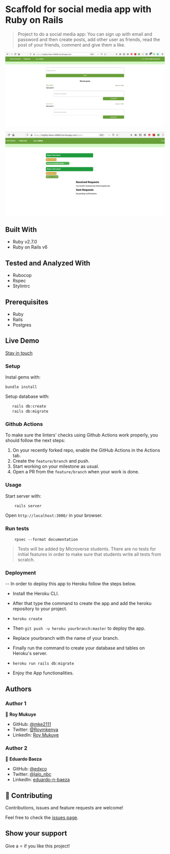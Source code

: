 # Scaffold for social media app with Ruby on Rails

> Project to do a social media app: You can sign up with email and password and then create posts, add other user as friends, read the post of your friends, comment and give them a like.

![image](./Screenshot1.png)

![image](./Screenshot2.png)

## Built With

- Ruby v2.7.0
- Ruby on Rails v6

## Tested and Analyzed With

- Rubocop
- Rspec
- Stylintrc

## Prerequisites

- Ruby
- Rails
- Postgres

## Live Demo

[Stay in touch](https://mighty-dawn-48886.herokuapp.com/users/sign_in)

### Setup

Instal gems with:

```
bundle install
```

Setup database with:

```
   rails db:create
   rails db:migrate
```

### Github Actions

To make sure the linters' checks using Github Actions work properly, you should follow the next steps:

1. On your recently forked repo, enable the GitHub Actions in the Actions tab.
2. Create the `feature/branch` and push.
3. Start working on your milestone as usual.
4. Open a PR from the `feature/branch` when your work is done.


### Usage

Start server with:

```
    rails server
```

Open `http://localhost:3000/` in your browser.

### Run tests

```
    rpsec --format documentation
```

> Tests will be added by Microverse students. There are no tests for initial features in order to make sure that students write all tests from scratch.

### Deployment

-- In order to deploy this app to Heroku follow the steps below.

- Install the Heroku CLI.

- After that type the command to create the app and add the heroku repository to your project.

- `heroku create`

- Then `git push -u heroku yourbranch:master` to deploy the app.

- Replace yourbranch with the name of your branch.

- Finally run the command to create your database and tables on Heroku's server.

- `heroku run rails db:migrate`

- Enjoy the App functionalities.


## Authors

### Author 1

👤 **Roy Mukuye**

- GitHub: [@mke2111](https://github.com/mke2111)
- Twitter: [@Roymkenya](https://twitter.com/Roymkenya)
- LinkedIn: [Roy Mukuye](https://www.linkedin.com/in/roy-mukuye-42b07b1b4)

### Author 2

👤 **Eduardo Baeza**

- GitHub: [@edxco](https://github.com/edxco/)
- Twitter: [@lalo_nbc](https://twitter.com/lalo_nbc/)
- LinkedIn: [eduardo-n-baeza](https://www.linkedin.com/in/eduardo-n-baeza/)

## 🤝 Contributing

Contributions, issues and feature requests are welcome!

Feel free to check the [issues page](issues/).

## Show your support

Give a ⭐️ if you like this project!


